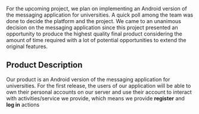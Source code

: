 For the upcoming project, we plan on implementing an Android version of the messaging application for universities. A quick poll among the team was done to decide the platform and the project. We came to an unanimous decision on the messaging application since this project presented an opportunity to produce the highest quality final product considering the amount of time required with a lot of potential opportunities to extend the original features.


<h2>Product Description</h2>

Our product is an Android version of the messaging application for universities. For the first release, the users of our application will be able to own their personal accounts on our server and use their account to interact with activities/service we provide, which means we provide <b>register</b> and <b>log in</b> actions
